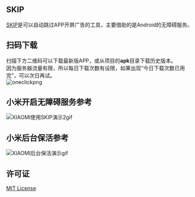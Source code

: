 ## SKIP

[SKIP](https://github.com/GuoXiCheng/SKIP)是可以自动跳过APP开屏广告的工具，主要借助的是Android的无障碍服务。

## 扫码下载

扫描下方二维码可以下载最新版APP，或从项目的**apk**目录下载历史版本。<br />因为服务器流量有限，所以每日下载次数有设限，如果出现“今日下载次数已用完”，可以次日再试。<br />![oneclickpng](https://cdn.nlark.com/yuque/0/2022/png/12979037/1660737846723-597f70c9-0c51-41a7-b084-9c5bbe39dcda.png#clientId=ue0129034-d84b-4&crop=0&crop=0&crop=1&crop=1&from=drop&height=300&id=u6ac75a12&margin=%5Bobject%20Object%5D&name=oneclick.png&originHeight=400&originWidth=400&originalType=binary&ratio=1&rotation=0&showTitle=false&size=2251&status=done&style=stroke&taskId=ua5d659f9-03aa-4be8-8d30-e80191f2492&title=&width=300)

## 小米开启无障碍服务参考

![XIAOMI使用SKIP演示2gif](https://cdn.nlark.com/yuque/0/2022/gif/12979037/1662191686472-b8f7d2dd-5c69-4c8c-b253-d120425e21cc.gif#clientId=uff6987b8-90c4-4&crop=0&crop=0&crop=1&crop=1&from=ui&id=u647621ef&margin=%5Bobject%20Object%5D&name=XIAOMI%E4%BD%BF%E7%94%A8SKIP%E6%BC%94%E7%A4%BA2.gif&originHeight=622&originWidth=280&originalType=binary&ratio=1&rotation=0&showTitle=false&size=376268&status=done&style=stroke&taskId=ue10fac6a-4682-424c-ab9b-512176b7ad0&title=)

## 小米后台保活参考

![XIAOMI后台保活演示gif](https://cdn.nlark.com/yuque/0/2022/gif/12979037/1662188749220-a2dd97d7-d0b8-4ba9-b711-9f6d7aa51148.gif#clientId=u149b4980-b939-4&crop=0&crop=0&crop=1&crop=1&from=ui&id=ufe733817&margin=%5Bobject%20Object%5D&name=XIAOMI%E5%90%8E%E5%8F%B0%E4%BF%9D%E6%B4%BB%E6%BC%94%E7%A4%BA.gif&originHeight=622&originWidth=280&originalType=binary&ratio=1&rotation=0&showTitle=false&size=1420501&status=done&style=stroke&taskId=u5d87ec6c-092c-4ee2-a2d3-77fab872d43&title=)

## 许可证

[MIT License](https://github.com/GuoXiCheng/SKIP/blob/main/LICENSE)